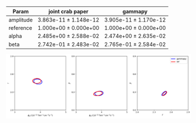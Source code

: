 <html>
 <head>
  <meta charset="utf-8"/>
  <meta content="text/html;charset=UTF-8" http-equiv="Content-type"/>
 </head>
 <body>
  <table>
   <thead>
    <tr>
     <th>Param</th>
     <th>joint crab paper</th>
     <th>gammapy</th>
    </tr>
   </thead>
   <tr>
    <td>amplitude</td>
    <td>3.863e-11 ± 1.148e-12</td>
    <td>3.905e-11 ± 1.170e-12</td>
   </tr>
   <tr>
    <td>reference</td>
    <td>1.000e+00 ± 0.000e+00</td>
    <td>1.000e+00 ± 0.000e+00</td>
   </tr>
   <tr>
    <td>alpha</td>
    <td>2.485e+00 ± 2.588e-02</td>
    <td>2.474e+00 ± 2.635e-02</td>
   </tr>
   <tr>
    <td>beta</td>
    <td>2.742e-01 ± 2.483e-02</td>
    <td>2.765e-01 ± 2.584e-02</td>
   </tr>
  </table>
 </body>
</html>


 ![Contours](contours_joint.png)